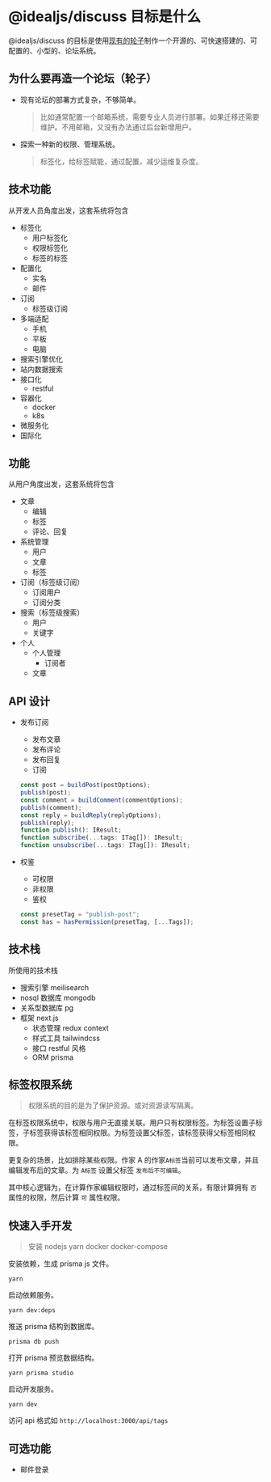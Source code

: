 # @idealjs/discuss 目标是什么

@idealjs/discuss 的目标是使用[现有的轮子](#技术栈)制作一个开源的、可快速搭建的、可配置的、小型的、论坛系统。

## 为什么要再造一个论坛（轮子）

- 现有论坛的部署方式复杂，不够简单。

  > 比如通常配置一个邮箱系统，需要专业人员进行部署。如果迁移还需要维护。不用邮箱，又没有办法通过后台新增用户。

- 探索一种新的权限、管理系统。

  > 标签化，给标签赋能，通过配置，减少运维复杂度。

## 技术功能

从开发人员角度出发，这套系统将包含

- 标签化
  - 用户标签化
  - 权限标签化
  - 标签的标签
- 配置化
  - 实名
  - 邮件
- 订阅
  - 标签级订阅
- 多端适配
  - 手机
  - 平板
  - 电脑
- 搜索引擎优化
- 站内数据搜索
- 接口化
  - restful
- 容器化
  - docker
  - k8s
- 微服务化
- 国际化

## 功能

从用户角度出发，这套系统将包含

- 文章
  - 编辑
  - 标签
  - 评论、回复
- 系统管理
  - 用户
  - 文章
  - 标签
- 订阅（标签级订阅）
  - 订阅用户
  - 订阅分类
- 搜索（标签级搜索）
  - 用户
  - 关键字
- 个人
  - 个人管理
    - 订阅者
  - 文章

## API 设计

- 发布订阅

  - 发布文章
  - 发布评论
  - 发布回复
  - 订阅

  ```typescript
  const post = buildPost(postOptions);
  publish(post);
  const comment = buildComment(commentOptions);
  publish(comment);
  const reply = buildReply(replyOptions);
  publish(reply);
  function publish(): IResult;
  function subscribe(...tags: ITag[]): IResult;
  function unsubscribe(...tags: ITag[]): IResult;
  ```

- 权鉴

  - 可权限
  - 非权限
  - 鉴权

  ```typescript
  const presetTag = "publish-post";
  const has = hasPermission(presetTag, [...Tags]);
  ```


## 技术栈

所使用的技术栈

- 搜索引擎 meilisearch
- nosql 数据库 mongodb
- 关系型数据库 pg
- 框架 next.js
  - 状态管理 redux context
  - 样式工具 tailwindcss
  - 接口 restful 风格
  - ORM prisma

## 标签权限系统

> 权限系统的目的是为了保护资源。或对资源读写隔离。

在标签权限系统中，权限与用户无直接关联。用户只有权限标签。为标签设置子标签，子标签获得该标签相同权限。为标签设置父标签，该标签获得父标签相同权限。

更复杂的场景，比如排除某些权限。作家 A 的作家`A标签`当前可以发布文章，并且编辑发布后的文章。为 `A标签` 设置父标签 `发布后不可编辑`。

其中核心逻辑为，在计算作家编辑权限时，通过标签间的关系，有限计算拥有 `否` 属性的权限，然后计算 `可` 属性权限。

## 快速入手开发

> 安装 nodejs yarn docker docker-compose

安装依赖，生成 prisma js 文件。

```shell
yarn
```

启动依赖服务。

```shell
yarn dev:deps
```

推送 prisma 结构到数据库。

```shell
prisma db push
```

打开 prisma 预览数据结构。

```shell
yarn prisma studio
```

启动开发服务。

```shell
yarn dev
```

访问 api 格式如 `http://localhost:3000/api/tags`

## 可选功能
- 邮件登录

